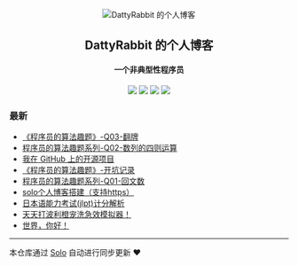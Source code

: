 <p align="center"><img alt="DattyRabbit 的个人博客" src="https://b3logfile.com/file/2020/08/fav-c63f5aa8.png"></p><h2 align="center">
DattyRabbit 的个人博客
</h2>

<h4 align="center">一个非典型性程序员</h4>
<p align="center"><a title="DattyRabbit 的个人博客" target="_blank" href="https://github.com/DattyRabbit/solo-blog"><img src="https://img.shields.io/github/last-commit/DattyRabbit/solo-blog.svg?style=flat-square&color=FF9900"></a>
<a title="GitHub repo size in bytes" target="_blank" href="https://github.com/DattyRabbit/solo-blog"><img src="https://img.shields.io/github/repo-size/DattyRabbit/solo-blog.svg?style=flat-square"></a>
<a title="Solo Version" target="_blank" href="https://github.com/88250/solo/releases"><img src="https://img.shields.io/badge/solo-4.3.1-f1e05a.svg?style=flat-square&color=blueviolet"></a>
<a title="Hits" target="_blank" href="https://github.com/88250/hits"><img src="https://hits.b3log.org/DattyRabbit/solo-blog.svg"></a></p>

### 最新

* [《程序员的算法趣题》-Q03-翻牌](https://www.dattyrabbit.cn/articles/2020/09/07/1599490042505.html)
* [程序员的算法趣题系列-Q02-数列的四则运算](https://www.dattyrabbit.cn/articles/2020/09/05/1599279801264.html)
* [我在 GitHub 上的开源项目](https://www.dattyrabbit.cn/my-github-repos)
* [《程序员的算法趣题》-开坑记录](https://www.dattyrabbit.cn/articles/2020/08/16/1597576674555.html)
* [程序员的算法趣题系列-Q01-回文数](https://www.dattyrabbit.cn/articles/2020/08/16/1597576348713.html)
* [solo个人博客搭建（支持https）](https://www.dattyrabbit.cn/articles/2020/08/16/1597562400409.html)
* [日本语能力考试(jlpt)计分解析](https://www.dattyrabbit.cn/articles/2020/08/15/1597479171417.html)
* [天天打波利橙宠洗急效模拟器！](https://www.dattyrabbit.cn/articles/2020/08/14/1597419465852.html)
* [世界，你好！](https://www.dattyrabbit.cn/hello-solo)



---

本仓库通过 [Solo](https://github.com/88250/solo) 自动进行同步更新 ❤️ 